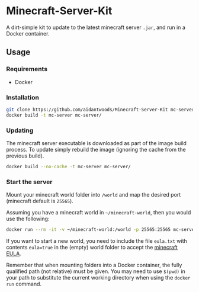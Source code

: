 # Minecraft-Server-Kit
A dirt-simple kit to update to the latest minecraft server `.jar`, and run in
a Docker container.

## Usage
### Requirements

* Docker

### Installation

```bash
git clone https://github.com/aidantwoods/Minecraft-Server-Kit mc-server
docker build -t mc-server mc-server/
```

### Updating
The minecraft server executable is downloaded as part of the image build process.
To update simply rebuild the image (ignoring the cache from the previous build).

```bash
docker build --no-cache -t mc-server mc-server/
```

### Start the server
Mount your minecraft world folder into `/world` and map the desired port
(minecraft default is `25565`).

Assuming you have a minecraft world in `~/minecraft-world`, then you would use
the following:

```bash
docker run --rm -it -v ~/minecraft-world:/world -p 25565:25565 mc-server
```

If you want to start a new world, you need to include the file `eula.txt` with
contents `eula=true` in the (empty) world folder to accept the [minecraft EULA].

[minecraft EULA]: https://account.mojang.com/documents/minecraft_eula

Remember that when mounting folders into a Docker container, the fully qualified
path (not relative) must be given. You may need to use `$(pwd)` in your path to
substitute the current working directory when using the `docker run` command.
